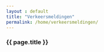 ```yaml
---
layout : default
title: "Verkeersmeldingen"
permalink: /home/verkeersmeldingen/
---
```




<div class="container">
        <div class="row">
                <div class="col-xs-12 block_top wrapper_3">
                        <h3 class="text-center white padding-block font">{{ page.title }}</h3>
                </div>
        </div>
        <section>
                <div class="row row_background">
                        <section class="sidebar">
                                <div class="loader"></div>
                        </section>
                </div>
        </section><!-- end container -->
        <section>
                <div class="row">
                        <div class="col-xs-12 block_bottom wrapper_2">
                        </div>
                </div>
        </section>
</div>